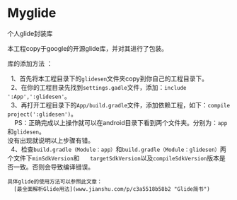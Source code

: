 # Myglide

个人glide封装库

本工程copy于google的开源glide库，并对其进行了包装。

库的添加方法 ：   

    1、首先将本工程目录下的`glidesen`文件夹copy到你自己的工程目录下。    
    2、在你的工程目录先找到`settings.gadle`文件，添加：`include ':App',':glidesen'`。   
    3、再打开工程目录下的`App/build.gradle`文件，添加依赖工程，如下：`compile project(':glidesen')`。     
        PS：正确完成以上操作就可以在android目录下看到两个文件夹。分别为：`app`和`glidesen`。    
               没有出现就说明以上步骤有错。    
    4、检查`build.gradle（Module：app）`和`build.gradle（Module：glidesen）`两个文件下`minSdkVersion`和
      `targetSdkVersion`以及`compileSdkVersion`版本是否一致。否则会导致编译错误。
      
    具体glide的使用方法可以参照此文章：
      [最全面解析Glide用法](www.jianshu.com/p/c3a5518b58b2 "Glide简书")

